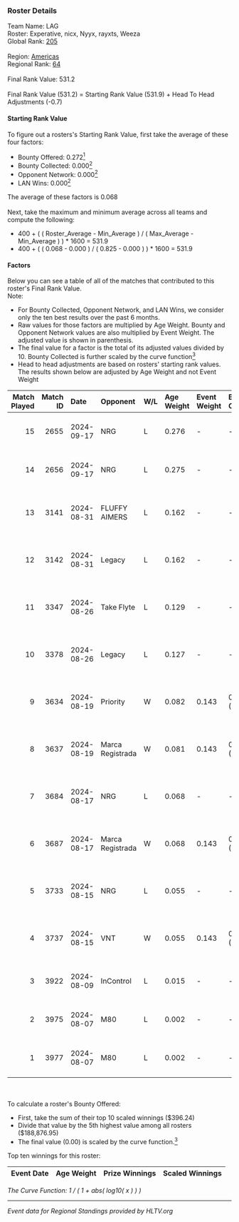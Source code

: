 ### Roster Details<br />
Team Name: LAG<br />
Roster: Experative, nicx, Nyyx, rayxts, Weeza<br />
Global Rank: [205](../../standings_global_2025_02_03.md)<br />
<br />
Region: [Americas]( ../../standings_americas_2025_02_03.md)<br />
Regional Rank: [64]( ../../standings_americas_2025_02_03.md)<br />
<br />
Final Rank Value:  531.2<br />
<br />
Final Rank Value (531.2) = Starting Rank Value (531.9) + Head To Head Adjustments (-0.7)<br />

#### Starting Rank Value<br />
To figure out a rosters's Starting Rank Value, first take the average of these four factors:<br />
- Bounty Offered: 0.272[<sup>1</sup>](#table2)
- Bounty Collected: 0.000[<sup>2</sup>](#table1)
- Opponent Network: 0.000[<sup>2</sup>](#table1)
- LAN Wins: 0.000[<sup>2</sup>](#table1)

The average of these factors is 0.068<br />
<br />
Next, take the maximum and minimum average across all teams and compute the following:<br />
- 400 + ( ( Roster_Average - Min_Average ) / ( Max_Average - Min_Average ) ) * 1600 = 531.9
- 400 + ( ( 0.068 - 0.000 ) / ( 0.825 - 0.000 ) ) * 1600 = 531.9


#### Factors<br />
Below you can see a table of all of the matches that contributed to this roster's Final Rank Value.<br />
Note:<br />

- For Bounty Collected, Opponent Network, and LAN Wins, we consider only the ten best results over the past 6 months.
- Raw values for those factors are multiplied by Age Weight. Bounty and Opponent Network values are also multiplied by Event Weight. The adjusted value is shown in parenthesis.
- The final value for a factor is the total of its adjusted values divided by 10. Bounty Collected is further scaled by the curve function[<sup>3</sup>](#curveFunction)
- Head to head adjustments are based on rosters' starting rank values. The results shown below are adjusted by Age Weight and not Event Weight
<span id="table1"></span><br />


| Match Played | Match ID | Date       | Opponent         | W/L | Age Weight | Event Weight | Bounty Collected | Opponent Network | LAN Wins  | H2H Adj. | Roster                                    |
| -: | -: | :- | :- | :- | :- | :- | :- | :- | :- | -: | :- |
|           15 |     2655 | 2024-09-17 | NRG              | L   | 0.276      | -            | -                | -                | -         |    -0.22 | Experative, nicx, Nyyx, rayxts, Weeza     |
|           14 |     2656 | 2024-09-17 | NRG              | L   | 0.275      | -            | -                | -                | -         |    -0.22 | Experative, nicx, Nyyx, rayxts, Weeza     |
|           13 |     3141 | 2024-08-31 | FLUFFY AIMERS    | L   | 0.162      | -            | -                | -                | -         |    -0.60 | Experative, nicx, ogwizard, rayxts, Weeza |
|           12 |     3142 | 2024-08-31 | Legacy           | L   | 0.162      | -            | -                | -                | -         |    -0.45 | Experative, nicx, ogwizard, rayxts, Weeza |
|           11 |     3347 | 2024-08-26 | Take Flyte       | L   | 0.129      | -            | -                | -                | -         |    -2.37 | Experative, nicx, ogwizard, rayxts, Weeza |
|           10 |     3378 | 2024-08-26 | Legacy           | L   | 0.127      | -            | -                | -                | -         |    -0.37 | Experative, nicx, ogwizard, rayxts, Weeza |
|            9 |     3634 | 2024-08-19 | Priority         | W   | 0.082      | 0.143        | 0.000 (0.000)    | 0.005 (0.000)    | 0 (0.000) |     1.08 | Experative, nicx, ogwizard, rayxts, Weeza |
|            8 |     3637 | 2024-08-19 | Marca Registrada | W   | 0.081      | 0.143        | 0.000 (0.000)    | 0.042 (0.000)    | 0 (0.000) |     1.15 | Experative, nicx, ogwizard, rayxts, Weeza |
|            7 |     3684 | 2024-08-17 | NRG              | L   | 0.068      | -            | -                | -                | -         |    -0.06 | Experative, nicx, ogwizard, rayxts, Weeza |
|            6 |     3687 | 2024-08-17 | Marca Registrada | W   | 0.068      | 0.143        | 0.000 (0.000)    | 0.042 (0.000)    | 0 (0.000) |     0.97 | Experative, nicx, ogwizard, rayxts, Weeza |
|            5 |     3733 | 2024-08-15 | NRG              | L   | 0.055      | -            | -                | -                | -         |    -0.04 | Experative, nicx, ogwizard, rayxts, Weeza |
|            4 |     3737 | 2024-08-15 | VNT              | W   | 0.055      | 0.143        | 0.000 (0.000)    | 0.000 (0.000)    | 0 (0.000) |     0.56 | Experative, nicx, ogwizard, rayxts, Weeza |
|            3 |     3922 | 2024-08-09 | InControl        | L   | 0.015      | -            | -                | -                | -         |    -0.17 | Experative, nicx, Nyyx, ogwizard, Weeza   |
|            2 |     3975 | 2024-08-07 | M80              | L   | 0.002      | -            | -                | -                | -         |    -0.00 | Experative, nicx, Nyyx, ogwizard, Weeza   |
|            1 |     3977 | 2024-08-07 | M80              | L   | 0.002      | -            | -                | -                | -         |    -0.00 | Experative, nicx, Nyyx, ogwizard, Weeza   |

<br />
<span id="table2"></span><br />
To calculate a roster's Bounty Offered:<br />

- First, take the sum of their top 10 scaled winnings ($396.24)
- Divide that value by the 5th highest value among all rosters ($188,876.95)
- The final value (0.00) is scaled by the curve function.[<sup>3</sup>](#curveFunction)

Top ten winnings for this roster:<br />

| Event Date | Age Weight | Prize Winnings | Scaled Winnings |
| :- | -: | :- | :- |


<span id="curveFunction"></span>_The Curve Function: 1 / ( 1 + abs( log10( x ) ) )_<br />

---
_Event data for Regional Standings provided by HLTV.org_<br />
